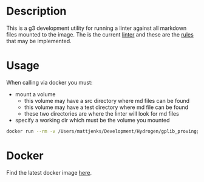 # Description

This is a g3 development utility for running a linter against all markdown files mounted to the image. The is the
current [linter][markdownlinter] and these are the [rules][markdownrules] that may be implemented.


# Usage

When calling via docker you must:
- mount a volume
  - this volume may have a src directory where md files can be found
  - this volume may have a test directory where md file can be found
  - these two directories are where the linter will look for md files
- specify a working dir which must be the volume you mounted

```bash
docker run --rm -v /Users/mattjenks/Development/Hydrogen/gplib_provingground:/mj --workdir /mj g3dev/lintmd:latest
```

# Docker

Find the latest docker image [here][docker].

[markdownlinter]:https://www.npmjs.com/package/markdownlint-cli
[markdownrules]:https://github.com/DavidAnson/markdownlint/blob/master/doc/Rules.md
[node]:https://hub.docker.com/_/node/
[docker]:https://hub.docker.com/r/g3dev/lintmd/
